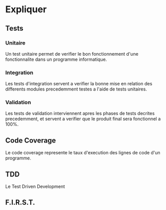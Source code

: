 # Expliquer

## Tests

### Unitaire

Un test unitaire permet de verifier le bon fonctionnement d'une fonctionnalite dans un programme informatique.
### Integration

Les tests d'integration servent a verifier la bonne mise en relation des differents modules precedemment testes a l'aide de tests unitaires.

### Validation

Les tests de validation interviennent apres les phases de tests decrites precedemment, et servent a verifier que le produit final sera fonctionnel a 100%.

## Code Coverage

Le code coverage represente le taux d'execution des lignes de code d'un programme.

## TDD

Le Test Driven Development 

## F.I.R.S.T.